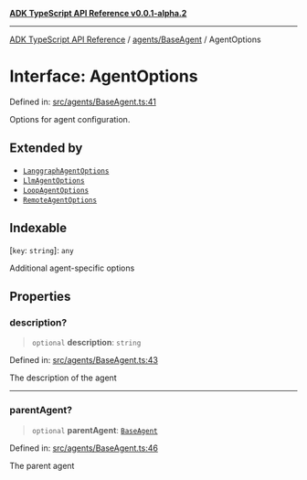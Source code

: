 [**ADK TypeScript API Reference v0.0.1-alpha.2**](../../../README.md)

***

[ADK TypeScript API Reference](../../../modules.md) / [agents/BaseAgent](../README.md) / AgentOptions

# Interface: AgentOptions

Defined in: [src/agents/BaseAgent.ts:41](https://github.com/njraladdin/adk-typescript/blob/main/src/agents/BaseAgent.ts#L41)

Options for agent configuration.

## Extended by

- [`LanggraphAgentOptions`](../../LanggraphAgent/interfaces/LanggraphAgentOptions.md)
- [`LlmAgentOptions`](../../LlmAgent/interfaces/LlmAgentOptions.md)
- [`LoopAgentOptions`](../../LoopAgent/interfaces/LoopAgentOptions.md)
- [`RemoteAgentOptions`](../../RemoteAgent/interfaces/RemoteAgentOptions.md)

## Indexable

\[`key`: `string`\]: `any`

Additional agent-specific options

## Properties

### description?

> `optional` **description**: `string`

Defined in: [src/agents/BaseAgent.ts:43](https://github.com/njraladdin/adk-typescript/blob/main/src/agents/BaseAgent.ts#L43)

The description of the agent

***

### parentAgent?

> `optional` **parentAgent**: [`BaseAgent`](../classes/BaseAgent.md)

Defined in: [src/agents/BaseAgent.ts:46](https://github.com/njraladdin/adk-typescript/blob/main/src/agents/BaseAgent.ts#L46)

The parent agent
